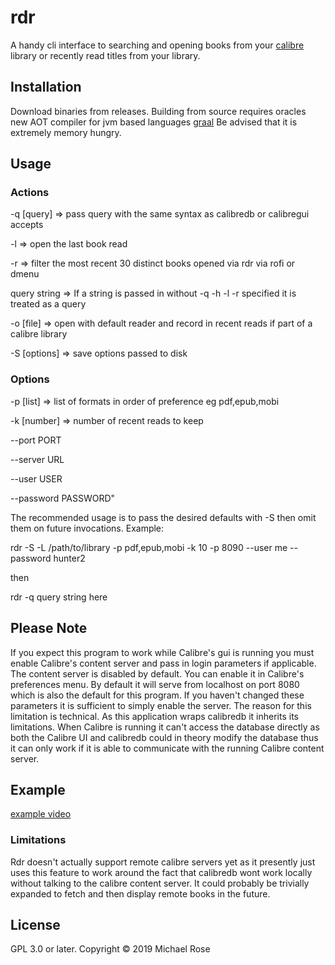 # rdr

A handy cli interface to searching and opening books from your [calibre](https://calibre-ebook.com/) library or recently read titles from your library.

## Installation

Download binaries from releases. Building from source requires oracles new AOT compiler for jvm based languages [graal](http://www.graalvm.org) Be advised that it is extremely memory hungry.

## Usage

### Actions

  -q [query]     => pass query with the same syntax as calibredb or calibregui accepts

  -l             => open the last book read

  -r             => filter the most recent 30 distinct books opened via rdr via rofi or dmenu

  query string   => If a string is passed in without -q -h -l -r specified it is treated as a query

  -o [file]      => open with default reader and record in recent reads if part of a calibre library

  -S [options]   => save options passed to disk
  
### Options

  -p [list]      => list of formats in order of preference eg pdf,epub,mobi

  -k [number]    => number of recent reads to keep

  --port PORT

  --server URL

  --user USER

  --password PASSWORD"
  
  The recommended usage is to pass the desired defaults with -S then omit them on future invocations.
  Example:
  
  rdr -S -L /path/to/library -p pdf,epub,mobi -k 10 -p 8090 --user me --password hunter2
  
  then 
  
  rdr -q query string here

## Please Note

  If you expect this program to work while Calibre's gui is running you must enable Calibre's content server and pass in login parameters if applicable. The content server is disabled by default. You can enable it in Calibre's preferences menu. By default it will serve from localhost on port 8080 which is also the default for this program. If you haven't changed these parameters it is sufficient to simply enable the server. The reason for this limitation is technical. As this application wraps calibredb it inherits its limitations. When Calibre is running it can't access the database directly as both the Calibre UI and calibredb could in theory modify the database thus it can only work if it is able to communicate with the running Calibre content server.

## Example

[example video](https://www.youtube.com/watch?v=RuWe0uhzrXE&)

### Limitations
Rdr doesn't actually support remote calibre servers yet as it presently just uses this feature to work around the fact that calibredb wont work locally without talking to the calibre content server.  It could probably be trivially expanded to fetch and then display remote books in the future.

## License

GPL 3.0 or later.
Copyright © 2019 Michael Rose
